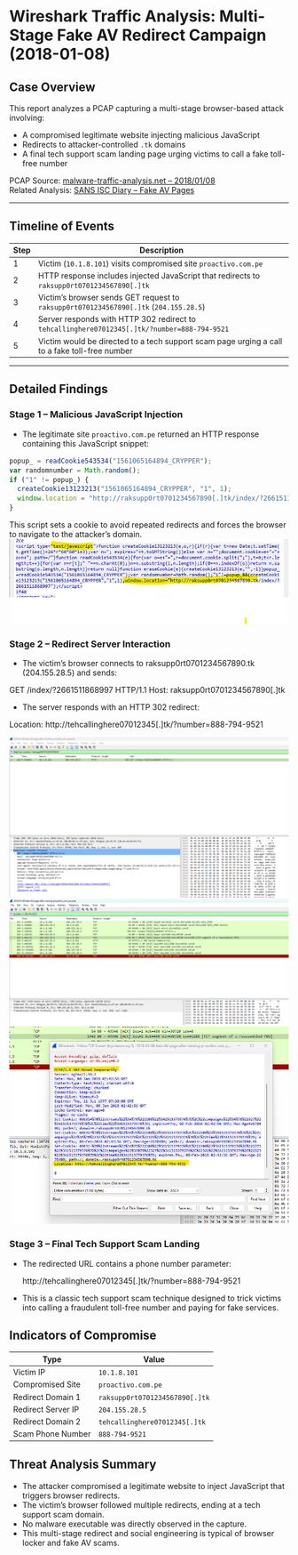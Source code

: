 # Wireshark Traffic Analysis: Multi-Stage Fake AV Redirect Campaign (2018-01-08)

## Case Overview

This report analyzes a PCAP capturing a multi-stage browser-based attack involving:

- A compromised legitimate website injecting malicious JavaScript
- Redirects to attacker-controlled `.tk` domains
- A final tech support scam landing page urging victims to call a fake toll-free number

PCAP Source: [malware-traffic-analysis.net – 2018/01/08](https://www.malware-traffic-analysis.net/2018/01/08/index.html)  
Related Analysis: [SANS ISC Diary – Fake AV Pages](https://isc.sans.edu/diary/Fake+antivirus+pages+popping+up+like+weeds/23207)

---

## Timeline of Events

| Step | Description |
|-------|-------------|
| 1 | Victim (`10.1.8.101`) visits compromised site `proactivo.com.pe` |
| 2 | HTTP response includes injected JavaScript that redirects to `raksupp0rt0701234567890[.]tk` |
| 3 | Victim’s browser sends GET request to `raksupp0rt0701234567890[.]tk` (`204.155.28.5`) |
| 4 | Server responds with HTTP 302 redirect to `tehcallinghere07012345[.]tk/?number=888-794-9521` |
| 5 | Victim would be directed to a tech support scam page urging a call to a fake toll-free number |

---

## Detailed Findings

### Stage 1 – Malicious JavaScript Injection

- The legitimate site `proactivo.com.pe` returned an HTTP response containing this JavaScript snippet:

```javascript
popup_ = readCookie543534("1561065164894_CRYPPER");
var randomnumber = Math.random();
if ("1" != popup_) {
  createCookie13123213("1561065164894_CRYPPER", "1", 1);
  window.location = "http://raksupp0rt0701234567890[.]tk/index/?2661511868997";
}
```
This script sets a cookie to avoid repeated redirects and forces the browser to navigate to the attacker’s domain.
![JavaScript redirect code from proactivo.com.pe](screenshots/06-javascript-redirect.png)

### Stage 2 – Redirect Server Interaction

- The victim’s browser connects to raksupp0rt0701234567890.tk (204.155.28.5) and sends:

GET /index/?2661511868997 HTTP/1.1
Host: raksupp0rt0701234567890[.]tk

- The server responds with an HTTP 302 redirect:

Location: http://tehcallinghere07012345[.]tk/?number=888-794-9521

![HTTP GET request to malicious .tk domain](screenshots/07-http-request-to-tk.png)  
![Filtered network traffic to redirect server 204.155.28.5](screenshots/08-traffic-to-redirect-server.png)  
![HTTP 302 redirect to tech support scam site](screenshots/09-stage3-302-redirect.png)


### Stage 3 – Final Tech Support Scam Landing

- The redirected URL contains a phone number parameter:

  http://tehcallinghere07012345[.]tk/?number=888-794-9521

- This is a classic tech support scam technique designed to trick victims into calling a fraudulent toll-free number and paying for fake services.

## Indicators of Compromise

| Type               | Value                        |
| ------------------ | ---------------------------- |
| Victim IP          | `10.1.8.101`                 |
| Compromised Site   | `proactivo.com.pe`           |
| Redirect Domain 1  | `raksupp0rt0701234567890[.]tk` |
| Redirect Server IP | `204.155.28.5`               |
| Redirect Domain 2  | `tehcallinghere07012345[.]tk`  |
| Scam Phone Number  | `888-794-9521`               |

## Threat Analysis Summary

- The attacker compromised a legitimate website to inject JavaScript that triggers browser redirects.
- The victim’s browser followed multiple redirects, ending at a tech support scam domain.
- No malware executable was directly observed in the capture.
- This multi-stage redirect and social engineering is typical of browser locker and fake AV scams.
